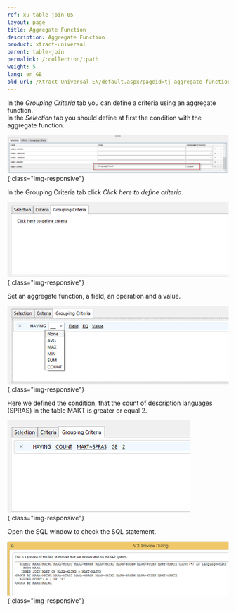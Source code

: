 ```yaml
---
ref: xu-table-join-05
layout: page
title: Aggregate Function
description: Aggregate Function
product: xtract-universal
parent: table-join
permalink: /:collection/:path
weight: 5
lang: en_GB
old_url: /Xtract-Universal-EN/default.aspx?pageid=tj-aggregate-function
---
```


In the *Grouping Criteria* tab you can define a criteria using an aggregate function.<br> 
In the *Selection* tab you should define at first the condition with the aggregate function. 

![tj-aggregate-count](/img/content/tj-aggregate-count.jpg){:class="img-responsive"}

In the Grouping Criteria tab click *Click here to define criteria*.

![tj-grouping-criteria-0](/img/content/tj-grouping-criteria-0.jpg){:class="img-responsive"}

Set an aggregate function, a field, an operation and a value.  

![tj-grouping-criteria-1](/img/content/tj-grouping-criteria-1.jpg){:class="img-responsive"}

Here we defined the condition, that the count of description languages (SPRAS) in the table MAKT is greater or equal 2. 

![tj-grouping-criteria-count](/img/content/tj-grouping-criteria-count.jpg){:class="img-responsive"}

Open the SQL window to check the SQL statement.  

![tj-grouping-sql](/img/content/tj-grouping-sql.jpg){:class="img-responsive"}
